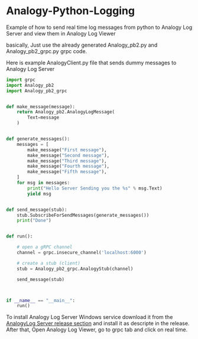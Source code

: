 # Analogy-Python-Logging
Example of how to send real time log messages from python to Analogy Log Server and view them in Analogy Log Viewer

basically, Just use the already generated Analogy_pb2.py and Analogy_pb2_grpc.py grpc code.

Here is example AnalogyClient.py file that sends dummy messages to Analogy Log Server


```python
import grpc
import Analogy_pb2
import Analogy_pb2_grpc


def make_message(message):
    return Analogy_pb2.AnalogyLogMessage(
        Text=message
    )


def generate_messages():
    messages = [
        make_message("First message"),
        make_message("Second message"),
        make_message("Third message"),
        make_message("Fourth message"),
        make_message("Fifth message"),
    ]
    for msg in messages:
        print("Hello Server Sending you the %s" % msg.Text)
        yield msg


def send_message(stub):
    stub.SubscribeForSendMessages(generate_messages())
    print("Done")


def run():

    # open a gRPC channel
    channel = grpc.insecure_channel('localhost:6000')

    # create a stub (client)
    stub = Analogy_pb2_grpc.AnalogyStub(channel)

    send_message(stub)



if __name__ == "__main__":
    run()

```

To install Analogy Log Server Windows service download it from the [AnalogyLog Server release section](https://github.com/Analogy-LogViewer/Analogy.LogViewer.gRPC/releases/tag/V0.3.4) and install it as descripte in the release.
After that, Open Analogy Log Viewer, go to grpc tab and click on real time.
